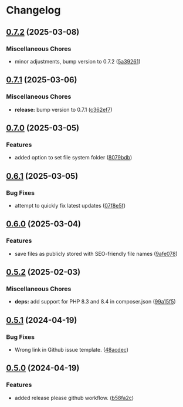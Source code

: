 # Changelog

## [0.7.2](https://github.com/tomshaw/mediable/compare/v0.7.1...v0.7.2) (2025-03-08)


### Miscellaneous Chores

* minor adjustments, bump version to 0.7.2 ([5a39261](https://github.com/tomshaw/mediable/commit/5a39261442615c1a7213205b7b0a80a77e23588e))

## [0.7.1](https://github.com/tomshaw/mediable/compare/v0.7.0...v0.7.1) (2025-03-06)


### Miscellaneous Chores

* **release:** bump version to 0.7.1 ([c362ef7](https://github.com/tomshaw/mediable/commit/c362ef7cb1f93eb08af4d59f2bdff8069ed407ec))

## [0.7.0](https://github.com/tomshaw/mediable/compare/v0.6.1...v0.7.0) (2025-03-05)


### Features

* added option to set file system folder ([8079bdb](https://github.com/tomshaw/mediable/commit/8079bdb40e3c3894166f76f316d78e94de984fad))

## [0.6.1](https://github.com/tomshaw/mediable/compare/v0.6.0...v0.6.1) (2025-03-05)


### Bug Fixes

* attempt to quickly fix latest updates ([07f8e5f](https://github.com/tomshaw/mediable/commit/07f8e5ff7e81a6cd8b9073571294449ad58932e5))

## [0.6.0](https://github.com/tomshaw/mediable/compare/v0.5.2...v0.6.0) (2025-03-04)


### Features

* save files as publicly stored with SEO-friendly file names ([9afe078](https://github.com/tomshaw/mediable/commit/9afe078380b8031039a32172cecb861af9f15ee7))

## [0.5.2](https://github.com/tomshaw/mediable/compare/v0.5.1...v0.5.2) (2025-02-03)


### Miscellaneous Chores

* **deps:** add support for PHP 8.3 and 8.4 in composer.json ([99a15f5](https://github.com/tomshaw/mediable/commit/99a15f5faf01682512283ba7a8e87e1bf68d8d3a))

## [0.5.1](https://github.com/tomshaw/mediable/compare/v0.5.0...v0.5.1) (2024-04-19)


### Bug Fixes

* Wrong link in Github issue template. ([48acdec](https://github.com/tomshaw/mediable/commit/48acdec841fd17bfb57c825ae8ee1cd8280fb785))

## [0.5.0](https://github.com/tomshaw/mediable/compare/v0.4.0...v0.5.0) (2024-04-19)


### Features

* added release please github workflow. ([b58fa2c](https://github.com/tomshaw/mediable/commit/b58fa2c866eb4d25085488d5c5e67692a36e7520))
